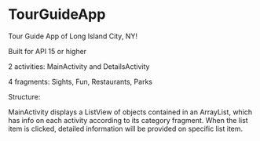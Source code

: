 # TourGuideApp
Tour Guide App of Long Island City, NY!

Built for API 15 or higher

2 activities: MainActivity and DetailsActivity

4 fragments: Sights, Fun, Restaurants, Parks

Structure:

MainActivity displays a ListView of objects contained in an ArrayList, which has info on each activity according to its category fragment. When the list item is clicked, detailed information will be provided on specific list item.
